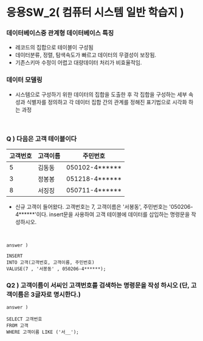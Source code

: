 # 응용SW_2( 컴퓨터 시스템 일반 학습지 )

### 데이터베이스중 관계형 데이터베이스 특징
- 레코드의 집합으로 테이블이 구성됨
- 데이터분류, 정렬, 탐색속도가 빠르고 데이터의 무결성이 보장됨.
- 기존스키마 수정이 어렵고 대량데이터 처리가 비효율적임.

### 데이터 모델링
- 시스템으로 구성하기 위한 데이터의 집합을 도출한 후 각 집합을 구성하는 세부 속성과 식별자를 정의하고 각 데이터 집합 간의 관계를 정해진 표기법으로 시각화 하는 과정

<br>

### Q ) 다음은 고객 테이블이다

고객번호 | 고객이름 | 주민번호
|------|---|---|
|5 |김동동|050102-4******|
|3 |정봉봉|051218-4******|
|8 |서징징|050711-4******|

- 신규 고객이 들어왔다. 고객번호는 7, 고객이름은 '서봉동', 주민번호는 '050206-4******'이다. insert문을 사용하여 고객 테이블에 데이터를 삽입하는 명령문을 작성하시오.

<br>


`answer )`
```
INSERT
INTO 고객(고객번호, 고객이름, 주민번호)
VALUSE(7 , '서봉동' , 050206-4******);
```

### Q2 ) 고객이름이 서씨인 고객번호를 검색하는 명령문을 작성 하시오 (단, 고객이름은 3글자로 명시한다.)

`answer )`
```
SELECT 고객번호
FROM 고객
WHERE 고객이름 LIKE ('서__');
```

